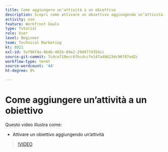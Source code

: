 ```yaml
---
title: Come aggiungere un’attività a un obiettivo
description: Scopri come attivare un obiettivo aggiungendo un’attività in Obiettivi .
activity: use
feature: Workfront Goals
type: Tutorial
role: User
level: Beginner
team: Technical Marketing
kt: 8921
exl-id: 5ef96f4e-8bdb-402b-89e2-2940774359cc
source-git-commit: 7cdce710ecc6fbcdccfe147a40623dc96f07ed2c
workflow-type: tm+mt
source-wordcount: '44'
ht-degree: 0%

---
```


# Come aggiungere un’attività a un obiettivo

Questo video illustra come:

* Attivare un obiettivo aggiungendo un’attività

>[!VIDEO](https://video.tv.adobe.com/v/335193/?quality=12)
